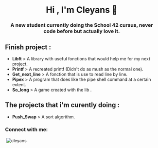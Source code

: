 <h1 align="center">Hi , I'm Cleyans 👋</h1>
<h3 align="center">A new student currently doing the School 42 cursus, never code before but actually love it.</h3>

<h2 align="left">Finish project :</h2>

- **Libft** > A library with useful fonctions that would help me for my next project.
- **Printf** > A recreated printf (Didn't do as mush as the normal one).
- **Get_next_line** > A fonction that is use to read line by line.
- **Pipex** > A program that does like the pipe shell command at a certain extent.
- **So_long** > A game created with the lib <MiniLibX>.

<h2>The projects that i'm curently doing :</h2>

- **Push_Swap** > A sort algorithm.

<h3 align="left">Connect with me:</h3>
<p align="left">
</p>

<p>&nbsp;<img align="center" src="https://github-readme-stats.vercel.app/api?username=cleyans&show_icons=true&locale=en" alt="cleyans" /></p>
